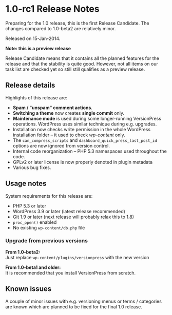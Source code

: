 # 1.0-rc1 Release Notes

Preparing for the 1.0 release, this is the first Release Candidate. The changes compared to 1.0-beta2 are relatively minor.

Released on 15-Jan-2014.


<div class="note">
  <strong>Note: this is a preview release</strong>
  <p>Release Candidate means that it contains all the planned features for the release and that the stability is quite good. However, not all items on our task list are checked yet so still still qualifies as a preview release.</p>
</div>


## Release details

Highlights of this release are:

 - **Spam / "unspam" comment actions**.
 - **Switching a theme** now creates **single commit** only.
 - **Maintenance mode** is used during some longer-running VersionPress operations. WordPress uses similar technique during e.g. upgrades.
 - Installation now checks write permission in the whole WordPress installation folder – it used to check *wp-content* only.
 - The `can_compress_scripts` and `dashboard_quick_press_last_post_id` options are now ignored from version control.
 - Internal code reorganization – PHP 5.3 namespaces used throughout the code.
 - GPLv2 or later license is now properly denoted in plugin metadata 
 - Various bug fixes.


## Usage notes

System requirements for this release are:

* PHP 5.3 or later
* WordPress 3.9 or later (latest release recommended)
* Git 1.9 or later (next release will probably relax this to 1.8)
* `proc_open()` enabled
* No existing `wp-content/db.php` file

### Upgrade from previous versions 

**From 1.0-beta2:**  
Just replace `wp-content/plugins/versionpress` with the new version

**From 1.0-beta1 and older:**  
It is recommended that you install VersionPress from scratch.   


## Known issues ##

A couple of minor issues with e.g. versioning menus or terms / categories are known which are planned to be fixed for the final 1.0 release.
